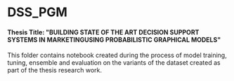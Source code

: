 # DSS_PGM

#### Thesis Title: "BUILDING STATE OF THE ART DECISION SUPPORT SYSTEMS IN MARKETINGUSING PROBABILISTIC GRAPHICAL MODELS"

This folder contains notebook created during the process of model training, tuning, ensemble and evaluation on the variants of the dataset created as part of the thesis research work.
